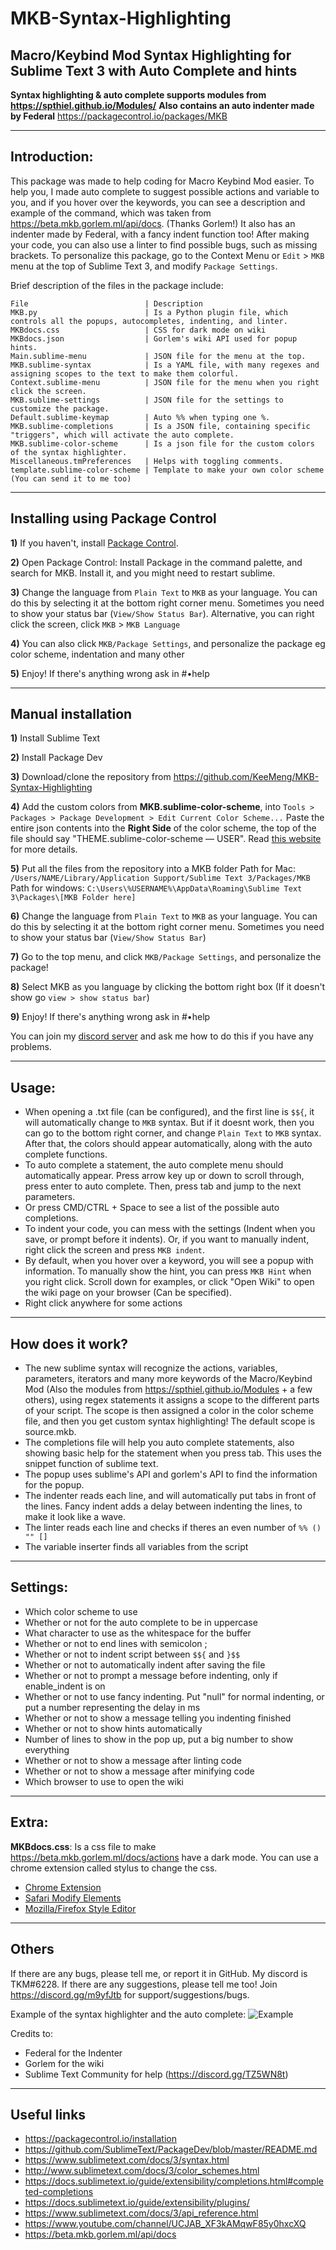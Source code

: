# MKB-Syntax-Highlighting
## Macro/Keybind Mod Syntax Highlighting for Sublime Text 3 with Auto Complete and hints

**Syntax highlighting & auto complete supports modules from https://spthiel.github.io/Modules/**
**Also contains an auto indenter made by Federal**
https://packagecontrol.io/packages/MKB

---

## Introduction:

This package was made to help coding for Macro Keybind Mod easier. To help you, I made auto complete to suggest possible actions and variable to you, and if you hover over the keywords, you can see a description and example of the command, which was taken from https://beta.mkb.gorlem.ml/api/docs. (Thanks Gorlem!) It also has an indenter made by Federal, with a fancy indent function too! After making your code, you can also use a linter to find possible bugs, such as missing brackets. To personalize this package, go to the Context Menu or `Edit` > `MKB` menu at the top of Sublime Text 3, and modify `Package Settings`. 

Brief description of the files in the package include: 
```
File                          | Description
MKB.py                        | Is a Python plugin file, which controls all the popups, autocompletes, indenting, and linter.
MKBdocs.css                   | CSS for dark mode on wiki
MKBdocs.json                  | Gorlem's wiki API used for popup hints.
Main.sublime-menu             | JSON file for the menu at the top.
MKB.sublime-syntax            | Is a YAML file, with many regexes and assigning scopes to the text to make them colorful.
Context.sublime-menu          | JSON file for the menu when you right click the screen.
MKB.sublime-settings          | JSON file for the settings to customize the package.
Default.sublime-keymap        | Auto %% when typing one %. 
MKB.sublime-completions       | Is a JSON file, containing specific "triggers", which will activate the auto complete.
MKB.sublime-color-scheme      | Is a json file for the custom colors of the syntax highlighter.
Miscellaneous.tmPreferences   | Helps with toggling comments.
template.sublime-color-scheme | Template to make your own color scheme (You can send it to me too)
```

---

## Installing using Package Control

**1)** If you haven't, install [Package Control](http://www.sublimelinter.com/en/stable/installation.html). 

**2)** Open Package Control: Install Package in the command palette, and search for MKB. Install it, and you might need to restart sublime. 

**3)** Change the language from `Plain Text` to `MKB` as your language. You can do this by selecting it at the bottom right corner menu. Sometimes you need to show your status bar (`View/Show Status Bar`). Alternative, you can right click the screen, click `MKB` > `MKB Language`

**4)** You can also click `MKB/Package Settings`, and personalize the package eg color scheme, indentation and many other

**5)** Enjoy! If there's anything wrong ask in #•help

---

## Manual installation

**1)** Install Sublime Text

**2)** Install Package Dev

**3)** Download/clone the repository from https://github.com/KeeMeng/MKB-Syntax-Highlighting

**4)** Add the custom colors from **MKB.sublime-color-scheme**, into `Tools > Packages > Package Development > Edit Current Color Scheme...` Paste the entire json contents into the **Right Side** of the color scheme, the top of the file should say "THEME.sublime-color-scheme — USER". Read [this website](https://github.com/Iceshades/ST3-MKB-color-scheme) for more details.

**5)** Put all the files from the repository into a MKB folder
Path for Mac: ```/Users/NAME/Library/Application Support/Sublime Text 3/Packages/MKB```
Path for windows: ```C:\Users\%USERNAME%\AppData\Roaming\Sublime Text 3\Packages\[MKB Folder here]```

**6)** Change the language from `Plain Text` to `MKB` as your language. You can do this by selecting it at the bottom right corner menu. Sometimes you need to show your status bar (`View/Show Status Bar`)

**7)** Go to the top menu, and click `MKB/Package Settings`, and personalize the package!

**8)** Select MKB as you language by clicking the bottom right box (If it doesn't show go `view > show status bar`)

**9)** Enjoy! If there's anything wrong ask in #•help

You can join my [discord server](https://discord.gg/m9yfJtb) and ask me how to do this if you have any problems. 

---

## Usage:

- When opening a .txt file (can be configured), and the first line is `$${`, it will automatically change to `MKB` syntax. But if it doesnt work, then you can go to the bottom right corner, and change `Plain Text` to `MKB` syntax. After that, the colors should appear automatically, along with the auto complete functions. 
- To auto complete a statement, the auto complete menu should automatically appear. Press arrow key up or down to scroll through, press enter to auto complete. Then, press tab and jump to the next parameters. 
- Or press CMD/CTRL + Space to see a list of the possible auto completions. 
- To indent your code, you can mess with the settings (Indent when you save, or prompt before it indents). Or, if you want to manually indent, right click the screen and press `MKB indent`.
- By default, when you hover over a keyword, you will see a popup with information. To manually show the hint, you can press `MKB Hint` when you right click. Scroll down for examples, or click "Open Wiki" to open the wiki page on your browser (Can be specified).
- Right click anywhere for some actions

---

## How does it work?

- The new sublime syntax will recognize the actions, variables, parameters, iterators and many more keywords of the Macro/Keybind Mod (Also the modules from https://spthiel.github.io/Modules + a few others), using regex statements it assigns a scope to the different parts of your script. The scope is then assigned a color in the color scheme file, and then you get custom syntax highlighting! The default scope is source.mkb. 
- The completions file will help you auto complete statements, also showing basic help for the statement when you press tab. This uses the snippet function of sublime text. 
- The popup uses sublime's API and gorlem's API to find the information for the popup. 
- The indenter reads each line, and will automatically put tabs in front of the lines. Fancy indent adds a delay between indenting the lines, to make it look like a wave. 
- The linter reads each line and checks if theres an even number of `%% () "" []`
- The variable inserter finds all variables from the script

---

## Settings: 

- Which color scheme to use
- Whether or not for the auto complete to be in uppercase
- What character to use as the whitespace for the buffer
- Whether or not to end lines with semicolon ;
- Whether or not to indent script between `$${` and `}$$`
- Whether or not to automatically indent after saving the file
- Whether or not to prompt a message before indenting, only if enable_indent is on
- Whether or not to use fancy indenting. Put "null" for normal indenting, or put a number representing the delay in ms
- Whether or not to show a message telling you indenting finished
- Whether or not to show hints automatically
- Number of lines to show in the pop up, put a big number to show everything
- Whether or not to show a message after linting code
- Whether or not to show a message after minifying code
- Which browser to use to open the wiki

---

## Extra: 

**MKBdocs.css**: Is a css file to make https://beta.mkb.gorlem.ml/docs/actions have a dark mode. You can use a chrome extension called stylus to change the css. 

- [Chrome Extension](https://chrome.google.com/webstore/detail/stylus/clngdbkpkpeebahjckkjfobafhncgmne?hl=en-GB)
- [Safari Modify Elements](https://developer.apple.com/library/archive/documentation/NetworkingInternetWeb/Conceptual/Web_Inspector_Tutorial/EditingCode/EditingCode.html)
- [Mozilla/Firefox Style Editor](https://developer.mozilla.org/en-US/docs/Tools/Style_Editor)

---

## Others

If there are any bugs, please tell me, or report it in GitHub. My discord is TKM#6228. If there are any suggestions, please tell me too! 
Join https://discord.gg/m9yfJtb for support/suggestions/bugs.

Example of the syntax highlighter and the auto complete:
![Example](MKB-syntax-highlighting.png?raw=true)

Credits to:

- Federal for the Indenter
- Gorlem for the wiki
- Sublime Text Community for help (https://discord.gg/TZ5WN8t)

---

## Useful links
- https://packagecontrol.io/installation
- https://github.com/SublimeText/PackageDev/blob/master/README.md
- https://www.sublimetext.com/docs/3/syntax.html
- http://www.sublimetext.com/docs/3/color_schemes.html
- https://docs.sublimetext.io/guide/extensibility/completions.html#completed-completions
- https://docs.sublimetext.io/guide/extensibility/plugins/
- https://www.sublimetext.com/docs/3/api_reference.html
- https://www.youtube.com/channel/UCJAB_XF3kAMqwF85y0hxcXQ
- https://beta.mkb.gorlem.ml/api/docs
